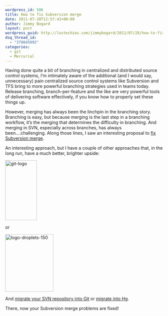 ```yaml
---
wordpress_id: 506
title: How to fix Subversion merge
date: 2011-07-28T12:57:43+00:00
author: Jimmy Bogard
layout: post
wordpress_guid: http://lostechies.com/jimmybogard/2011/07/28/how-to-fix-subversion-merge/
dsq_thread_id:
  - "370845092"
categories:
  - git
  - Mercurial
---
```

Having done quite a bit of branching in centralized and distributed source control systems, I’m intimately aware of the additional (and I would say, unnecessary) pain centralized source control systems like Subversion and TFS bring to more powerful branching strategies used in teams today. Release branching, branch-per-feature and the like are very powerful tools of delivering software effectively, if you know how to properly set these things up.

However, merging has always been the linchpin in the branching story. Branching is easy, but because merging is the last step in a branching workflow, it’s the merging that determines the difficulty in branching. And merging in SVN, especially across branches, has always been….challenging. Along those lines, I saw an interesting proposal to [fix Subversion merge](http://blog.assembla.com/assemblablog/tabid/12618/bid/58122/It-s-Time-to-Fix-Subversion-Merge.aspx).

An interesting approach, but I have a couple of other approaches that, in the long run, have a much better, brighter upside:

[<img style="background-image: none; border-bottom: 0px; border-left: 0px; padding-left: 0px; padding-right: 0px; display: inline; border-top: 0px; border-right: 0px; padding-top: 0px" title="git-logo" border="0" alt="git-logo" src="http://lostechies.com/jimmybogard/files/2011/07/git-logo.png" width="101" height="192" />](http://git-scm.com/)

or

[<img style="background-image: none; border-bottom: 0px; border-left: 0px; padding-left: 0px; padding-right: 0px; display: inline; border-top: 0px; border-right: 0px; padding-top: 0px" title="logo-droplets-150" border="0" alt="logo-droplets-150" src="http://lostechies.com/jimmybogard/files/2011/07/logo-droplets-150.png" width="154" height="184" />](http://mercurial.selenic.com/)

And [migrate your SVN repository into Git](http://progit.org/book/ch8-2.html) or [migrate into Hg](http://mercurial.selenic.com/wiki/ConvertExtension#Converting_from_Subversion).

There, now your Subversion merge problems are fixed!